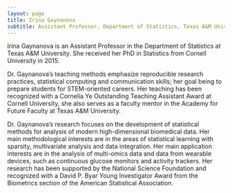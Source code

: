```yaml
---
layout: page
title: Irina Gaynanova
subtitle: Assistant Professor, Department of Statistics, Texas A&M University
---
```


Irina Gaynanova is an Assistant Professor in the Department of Statistics at Texas A&M University. She received her PhD in Statistics from Cornell University in 2015. 

Dr. Gaynanova’s teaching methods emphasize reproducible research practices, statistical computing and communication skills; her goal being to prepare students for STEM-oriented careers. Her teaching has been recognized with a Cornelia Ye Outstanding Teaching Assistant Award at Cornell University, she also serves as a faculty mentor in the Academy for Future Faculty at Texas A&M University.

Dr. Gaynanova’s research focuses on the development of statistical methods for analysis of modern high-dimensional biomedical data. Her main methodological interests are in the areas of statistical learning with sparsity, multivariate analysis and data integration. Her main application interests are in the analysis of multi-omics data and data from wearable devices, such as continuous glucose monitors and activity trackers. Her research has been supported by the National Science Foundation and recognized with a David P. Byar Young Investigator Award from the Biometrics section of the American Statistical Association.



